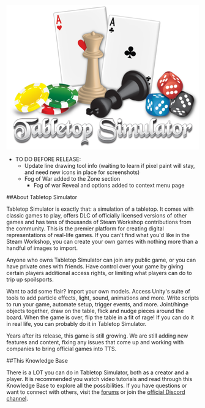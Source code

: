 <center><img src="/img/index/logo.png" alt="Tabletop Simulator" class="borderdisable"></center>

* TO DO BEFORE RELEASE:
    * Update line drawing tool info (waiting to learn if pixel paint will stay, and need new icons in place for screenshots)
    * Fog of War added to the Zone section
        * Fog of war Reveal and options added to context menu page


##About Tabletop Simulator

Tabletop Simulator is exactly that: a simulation of a tabletop. It comes with classic games to play, offers DLC of officially licensed versions of other games and has tens of thousands of Steam Workshop contributions from the community. This is the premier platform for creating digital representations of real-life games. If you can't find what you'd like in the Steam Workshop, you can create your own games with nothing more than a handful of images to import.

Anyone who owns Tabletop Simulator can join any public game, or you can have private ones with friends. Have control over your game by giving certain players additional access rights, or limiting what players can do to trip up spoilsports.

Want to add some flair? Import your own models. Access Unity's suite of tools to add particle effects, light, sound, animations and more. Write scripts to run your game, automate setup, trigger events, and more. Joint/hinge objects together, draw on the table, flick and nudge pieces around the board. When the game is over, flip the table in a fit of rage! If you can do it in real life, you can probably do it in Tabletop Simulator.

Years after its release, this game is still growing. We are still adding new features and content, fixing any issues that come up and working with companies to bring official games into TTS.

##This Knowledge Base

There is a LOT you can do in Tabletop Simulator, both as a creator and a player. It is recommended you watch video tutorials and read through this Knowledge Base to explore all the possibilities. If you have questions or want to connect with others, visit the [forums](http://www.berserk-games.com/forums/) or join the [official Discord channel](https://discord.gg/6bv3rEn).

